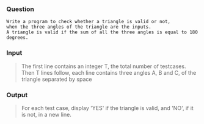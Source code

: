 ### Question
    Write a program to check whether a triangle is valid or not, 
    when the three angles of the triangle are the inputs. 
    A triangle is valid if the sum of all the three angles is equal to 180 degrees.

### Input
>The first line contains an integer T, the total number of testcases. Then T lines follow, each line contains three angles A, B and C, of the triangle separated by space

### Output
>For each test case, display 'YES' if the triangle is valid, and 'NO', if it is not, in a new line.

